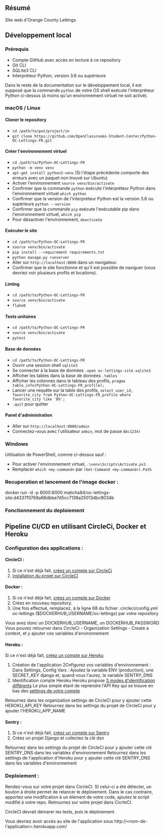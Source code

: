 
## Résumé

Site web d'Orange County Lettings

## Développement local

### Prérequis

- Compte GitHub avec accès en lecture à ce repository
- Git CLI
- SQLite3 CLI
- Interpréteur Python, version 3.6 ou supérieure

Dans le reste de la documentation sur le développement local, il est supposé que la commande `python` de votre OS shell exécute l'interpréteur Python ci-dessus (à moins qu'un environnement virtuel ne soit activé).

### macOS / Linux

#### Cloner le repository

- `cd /path/to/put/project/in`
- `git clone https://github.com/OpenClassrooms-Student-Center/Python-OC-Lettings-FR.git`

#### Créer l'environnement virtuel

- `cd /path/to/Python-OC-Lettings-FR`
- `python -m venv venv`
- `apt-get install python3-venv` (Si l'étape précédente comporte des erreurs avec un paquet non trouvé sur Ubuntu)
- Activer l'environnement `source venv/bin/activate`
- Confirmer que la commande `python` exécute l'interpréteur Python dans l'environnement virtuel
`which python`
- Confirmer que la version de l'interpréteur Python est la version 3.6 ou supérieure `python --version`
- Confirmer que la commande `pip` exécute l'exécutable pip dans l'environnement virtuel, `which pip`
- Pour désactiver l'environnement, `deactivate`

#### Exécuter le site

- `cd /path/to/Python-OC-Lettings-FR`
- `source venv/bin/activate`
- `pip install --requirement requirements.txt`
- `python manage.py runserver`
- Aller sur `http://localhost:8000` dans un navigateur.
- Confirmer que le site fonctionne et qu'il est possible de naviguer (vous devriez voir plusieurs profils et locations).

#### Linting

- `cd /path/to/Python-OC-Lettings-FR`
- `source venv/bin/activate`
- `flake8`

#### Tests unitaires

- `cd /path/to/Python-OC-Lettings-FR`
- `source venv/bin/activate`
- `pytest`

#### Base de données

- `cd /path/to/Python-OC-Lettings-FR`
- Ouvrir une session shell `sqlite3`
- Se connecter à la base de données `.open oc-lettings-site.sqlite3`
- Afficher les tables dans la base de données `.tables`
- Afficher les colonnes dans le tableau des profils, `pragma table_info(Python-OC-Lettings-FR_profile);`
- Lancer une requête sur la table des profils, `select user_id, favorite_city from
  Python-OC-Lettings-FR_profile where favorite_city like 'B%';`
- `.quit` pour quitter

#### Panel d'administration

- Aller sur `http://localhost:8000/admin`
- Connectez-vous avec l'utilisateur `admin`, mot de passe `Abc1234!`

### Windows

Utilisation de PowerShell, comme ci-dessus sauf :

- Pour activer l'environnement virtuel, `.\venv\Scripts\Activate.ps1` 
- Remplacer `which <my-command>` par `(Get-Command <my-command>).Path`


### Recuperation et lancement de l'image docker : 
docker run -d -p 8000:8000 maticha84/oc-lettings-site:d4337f0768a68dbbe7d5cc7138a25013dbc8034b


### Fonctionnement du deploiement
## Pipeline CI/CD en utilisant CircleCi, Docker et Heroku

### Configuration des applications :  
#### CircleCI :  
1. Si ce n'est déjà fait, [créez un compte sur CircleCi](https://circleci.com/ "créez un compte sur CircleCI")
2. [installation du projet sur CircleCI](https://circleci.com/docs/2.0/getting-started/ "installation du projet sur CircleCI")

#### Docker :  
1. Si ce n'est déjà fait, [créez un compte sur Docker](https://hub.docker.com/signup/ "créez un compte sur Docker")
2. Créez en nouveau repository. 
3. Une fois effectué, remplacez, à la ligne 68 du fichier .circleci/config.yml
oc-lettings ($DOCKERHUB_USERNAME/oc-lettings) par votre repository  


Vous avez donc un DOCKERHUB_USERNAME, un DOCKERHUB_PASSWORD
Vous pouvez retourner dans CircleCi - Organization Settings - Create a context, et y ajouter ces variables d'environnement

#### Heroku : 
Si ce n'est déjà fait, [créez un compte sur Heroku](https://www.heroku.com/home "créez un compte sur Heroku")
1. Création de l'application
2Cnfigurez vos variables d'environnement :  
Dans Settings, Config Vars : 
Ajoutez la variable ENV (production), une SECRET_KEY django et, quand vous l'aurez, la variable SENTRY_DNS
2. Identification compte Heroku
Heroku propose [3 modes d'identification différents](https://help.heroku.com/PBGP6IDE/how-should-i-generate-an-api-key-that-allows-me-to-use-the-heroku-platform-api "3 modes d'identification différents")
Le plus simple étant de reprendre l'API Key qui se trouve en bas des [settings de votre compte](https://dashboard.heroku.com/account "settings de votre compte")


Retournez dans les organization settings de CircleCi pour y ajouter cette HEROKU_API_KEY
Retournez dans les settings du projet de CircleCi pour y ajouter l'HEROKU_APP_NAME

#### Sentry :
1. Si ce n'est déjà fait, [créez un compte sur Sentry](https://sentry.io/signup/ "créez un compte sur Sentry")
2. Créez un projet Django et collectez la clé dsn


Retournez dans les settings du projet de CircleCi pour y ajouter cette clé SENTRY_DNS dans les 
variables d'environnement
Retournez dans les settings de l'application d'Heroku pour y ajouter cette clé SENTRY_DNS 
dans les variables d'environnement

### Deploiement :
Rendez-vous sur votre projet dans CicrleCI.
SI celui-ci a été détecter, un bouton à droite permet de relancer le déploiement.
Dans le cas contraire, apportez une modification à un élément de votre code, ajoutez le script
modifié à votre repo.
Retrournez sur votre projet dans CicrleCI.

CircleCI devrait démarer les tests, puis le déploiement.

Vous devriez avoir accès au site de l'application sous http://<nom-de-l'application>.herokuapp.com/
